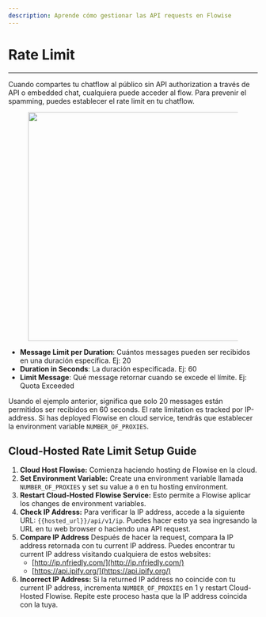 ```yaml
---
description: Aprende cómo gestionar las API requests en Flowise
---
```


# Rate Limit

***

Cuando compartes tu chatflow al público sin API authorization a través de API o embedded chat, cualquiera puede acceder al flow. Para prevenir el spamming, puedes establecer el rate limit en tu chatflow.

<figure><img src="../.gitbook/assets/image--1---1---1---1---1---1---1---1---1---1---1---1---1---1---1---1---1---1---1---1---1---1---1---1-.png" alt="" width="462"><figcaption></figcaption></figure>

* **Message Limit per Duration**: Cuántos messages pueden ser recibidos en una duración específica. Ej: 20
* **Duration in Seconds**: La duración especificada. Ej: 60
* **Limit Message**: Qué message retornar cuando se excede el límite. Ej: Quota Exceeded

Usando el ejemplo anterior, significa que solo 20 messages están permitidos ser recibidos en 60 seconds. El rate limitation es tracked por IP-address. Si has deployed Flowise en cloud service, tendrás que establecer la environment variable `NUMBER_OF_PROXIES`.

## Cloud-Hosted Rate Limit Setup Guide

1. **Cloud Host Flowise:** Comienza haciendo hosting de Flowise en la cloud.
2. **Set Environment Variable:** Create una environment variable llamada `NUMBER_OF_PROXIES` y set su value a `0` en tu hosting environment.
3. **Restart Cloud-Hosted Flowise Service:** Esto permite a Flowise aplicar los changes de environment variables.
4. **Check IP Address:** Para verificar la IP address, accede a la siguiente URL: `{{hosted_url}}/api/v1/ip`. Puedes hacer esto ya sea ingresando la URL en tu web browser o haciendo una API request.
5. **Compare IP Address** Después de hacer la request, compara la IP address retornada con tu current IP address. Puedes encontrar tu current IP address visitando cualquiera de estos websites:
   * [http://ip.nfriedly.com/](http://ip.nfriedly.com/)
   * [https://api.ipify.org/](https://api.ipify.org/)
6. **Incorrect IP Address:** Si la returned IP address no coincide con tu current IP address, incrementa `NUMBER_OF_PROXIES` en 1 y restart Cloud-Hosted Flowise. Repite este proceso hasta que la IP address coincida con la tuya.
